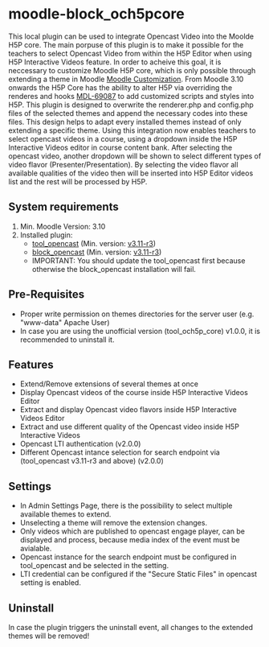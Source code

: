 moodle-block_och5pcore
=====================
This local plugin can be used to integrate Opencast Video into the Moolde H5P core.
The main porpuse of this plugin is to make it possible for the teachers to select Opencast Video from within the H5P Editor when using H5P Interactive Videos feature.
In order to acheive this goal, it is neccessary to customize Moodle H5P core, which is only possible through extending a theme in Moodle <a href="https://h5p.org/moodle-customization">Moodle Customization</a>. From Moodle 3.10 onwards the H5P Core has the ability to alter H5P via overriding the renderes and hooks <a href="https://tracker.moodle.org/browse/MDL-69087">MDL-69087</a> to add customized scripts and styles into H5P.
This plugin is designed to overwrite the renderer.php and config.php files of the selected themes and append the necessary codes into these files. This design helps to adapt every installed themes instead of only extending a specific theme.
Using this integration now enables teachers to select opencast videos in a course, using a dropdown inside the H5P Interactive Videos editor in course content bank. After selecting the opencast video, another dropdown will be shown to select different types of video flavor (Presenter/Presentation). By selecting the video flavor all available qualities of the video then will be inserted into H5P Editor videos list and the rest will be processed by H5P.

System requirements
------------------
1. Min. Moodle Version: 3.10
2. Installed plugin:
   - <a href="https://github.com/Opencast-Moodle/moodle-tool_opencast">tool_opencast</a> (Min. version: <a href="https://github.com/Opencast-Moodle/moodle-tool_opencast/releases/tag/v3.11-r3">v3.11-r3</a>)
   - <a href="https://github.com/Opencast-Moodle/moodle-block_opencast">block_opencast</a> (Min. version: <a href="https://github.com/Opencast-Moodle/moodle-block_opencast/releases/tag/v3.11-r3">v3.11-r3</a>)
   - IMPORTANT: You should update the tool_opencast first because otherwise the block_opencast installation will fail.

Pre-Requisites
------------------
* Proper write permission on themes directories for the server user (e.g. "www-data" Apache User)
* In case you are using the unofficial version (tool_och5p_core) v1.0.0, it is recommended to uninstall it.

Features
------------------
* Extend/Remove extensions of several themes at once
* Display Opencast videos of the course inside H5P Interactive Videos Editor
* Extract and display Opencast video flavors inside H5P Interactive Videos Editor
* Extract and use different quality of the Opencast video inside H5P Interactive Videos
* Opencast LTI authentication (v2.0.0)
* Different Opencast intance selection for search endpoint via (tool_opencast v3.11-r3 and above) (v2.0.0)

Settings
------------------
* In Admin Settings Page, there is the possibility to select multiple available themes to extend.
* Unselecting a theme will remove the extension changes.
* Only videos which are published to opencast engage player, can be displayed and process, because media index of the event must be avialable.
* Opencast instance for the search endpoint must be configured in tool_opencast and be selected in the setting.
* LTI credential can be configured if the "Secure Static Files" in opencast setting is enabled.

Uninstall
------------------
In case the plugin triggers the uninstall event, all changes to the extended themes will be removed!
